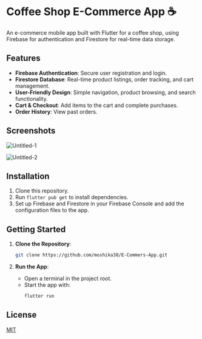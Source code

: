  
# Coffee Shop E-Commerce App ☕

An e-commerce mobile app built with Flutter for a coffee shop, using Firebase for authentication and Firestore for real-time data storage.

## Features

- **Firebase Authentication**: Secure user registration and login.
- **Firestore Database**: Real-time product listings, order tracking, and cart management.
- **User-Friendly Design**: Simple navigation, product browsing, and search functionality.
- **Cart & Checkout**: Add items to the cart and complete purchases.
- **Order History**: View past orders.

## Screenshots

![Untitled-1](https://github.com/user-attachments/assets/424377d1-265d-4a2f-baab-83e5f7acabf1)

 ![Untitled-2](https://github.com/user-attachments/assets/e58ace68-a7b0-4fb2-95c4-81842535d732)


## Installation

1. Clone this repository.
2. Run `flutter pub get` to install dependencies.
3. Set up Firebase and Firestore in your Firebase Console and add the configuration files to the app.

## Getting Started

1. **Clone the Repository**:
   ```bash
   git clone https://github.com/moshika38/E-Commers-App.git
   ```

2. **Run the App**:
   - Open a terminal in the project root.
   - Start the app with:
     ```bash
     flutter run
     ```
 
## License

[MIT](https://choosealicense.com/licenses/mit/)
